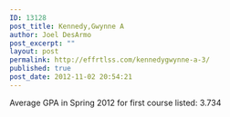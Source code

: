 ```yaml
---
ID: 13128
post_title: Kennedy,Gwynne A
author: Joel DesArmo
post_excerpt: ""
layout: post
permalink: http://effrtlss.com/kennedygwynne-a-3/
published: true
post_date: 2012-11-02 20:54:21
---
```

<p>Average GPA in Spring 2012 for first course listed: 3.734</p>